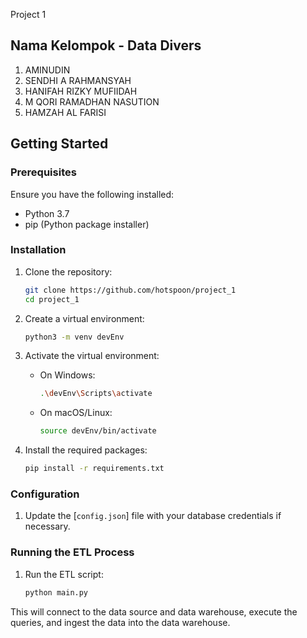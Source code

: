 Project 1

## Nama Kelompok - Data Divers

1. AMINUDIN
2. SENDHI A RAHMANSYAH
3. HANIFAH RIZKY MUFIIDAH
4. M QORI RAMADHAN NASUTION
5. HAMZAH AL FARISI

## Getting Started

### Prerequisites

Ensure you have the following installed:

- Python 3.7
- pip (Python package installer)

### Installation

1. Clone the repository:

   ```sh
   git clone https://github.com/hotspoon/project_1
   cd project_1
   ```

2. Create a virtual environment:

   ```sh
   python3 -m venv devEnv
   ```

3. Activate the virtual environment:

   - On Windows:
     ```sh
     .\devEnv\Scripts\activate
     ```
   - On macOS/Linux:
     ```sh
     source devEnv/bin/activate
     ```

4. Install the required packages:
   ```sh
   pip install -r requirements.txt
   ```

### Configuration

1. Update the [`config.json`] file with your database credentials if necessary.

### Running the ETL Process

1. Run the ETL script:
   ```sh
   python main.py
   ```

This will connect to the data source and data warehouse, execute the queries, and ingest the data into the data warehouse.
